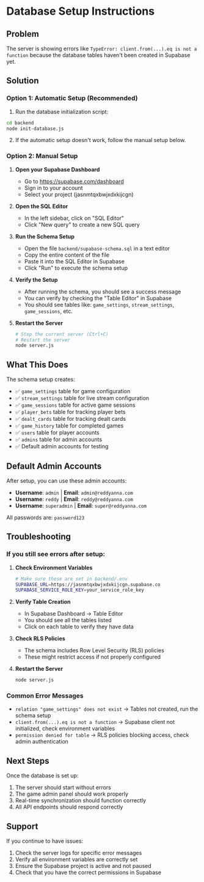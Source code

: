 # Database Setup Instructions

## Problem
The server is showing errors like `TypeError: client.from(...).eq is not a function` because the database tables haven't been created in Supabase yet.

## Solution

### Option 1: Automatic Setup (Recommended)

1. Run the database initialization script:
```bash
cd backend
node init-database.js
```

2. If the automatic setup doesn't work, follow the manual setup below.

### Option 2: Manual Setup

1. **Open your Supabase Dashboard**
   - Go to https://supabase.com/dashboard
   - Sign in to your account
   - Select your project (jasnmtqxbwjxdxkijcgn)

2. **Open the SQL Editor**
   - In the left sidebar, click on "SQL Editor"
   - Click "New query" to create a new SQL query

3. **Run the Schema Setup**
   - Open the file `backend/supabase-schema.sql` in a text editor
   - Copy the entire content of the file
   - Paste it into the SQL Editor in Supabase
   - Click "Run" to execute the schema setup

4. **Verify the Setup**
   - After running the schema, you should see a success message
   - You can verify by checking the "Table Editor" in Supabase
   - You should see tables like: `game_settings`, `stream_settings`, `game_sessions`, etc.

5. **Restart the Server**
   ```bash
   # Stop the current server (Ctrl+C)
   # Restart the server
   node server.js
   ```

## What This Does

The schema setup creates:
- ✅ `game_settings` table for game configuration
- ✅ `stream_settings` table for live stream configuration
- ✅ `game_sessions` table for active game sessions
- ✅ `player_bets` table for tracking player bets
- ✅ `dealt_cards` table for tracking dealt cards
- ✅ `game_history` table for completed games
- ✅ `users` table for player accounts
- ✅ `admins` table for admin accounts
- ✅ Default admin accounts for testing

## Default Admin Accounts

After setup, you can use these admin accounts:
- **Username**: `admin` | **Email**: `admin@reddyanna.com`
- **Username**: `reddy` | **Email**: `reddy@reddyanna.com`
- **Username**: `superadmin` | **Email**: `super@reddyanna.com`

All passwords are: `password123`

## Troubleshooting

### If you still see errors after setup:

1. **Check Environment Variables**
   ```bash
   # Make sure these are set in backend/.env
   SUPABASE_URL=https://jasnmtqxbwjxdxkijcgn.supabase.co
   SUPABASE_SERVICE_ROLE_KEY=your_service_role_key
   ```

2. **Verify Table Creation**
   - In Supabase Dashboard → Table Editor
   - You should see all the tables listed
   - Click on each table to verify they have data

3. **Check RLS Policies**
   - The schema includes Row Level Security (RLS) policies
   - These might restrict access if not properly configured

4. **Restart the Server**
   ```bash
   node server.js
   ```

### Common Error Messages

- `relation "game_settings" does not exist` → Tables not created, run the schema setup
- `client.from(...).eq is not a function` → Supabase client not initialized, check environment variables
- `permission denied for table` → RLS policies blocking access, check admin authentication

## Next Steps

Once the database is set up:
1. The server should start without errors
2. The game admin panel should work properly
3. Real-time synchronization should function correctly
4. All API endpoints should respond correctly

## Support

If you continue to have issues:
1. Check the server logs for specific error messages
2. Verify all environment variables are correctly set
3. Ensure the Supabase project is active and not paused
4. Check that you have the correct permissions in Supabase